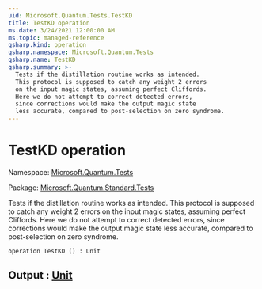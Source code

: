 ```yaml
---
uid: Microsoft.Quantum.Tests.TestKD
title: TestKD operation
ms.date: 3/24/2021 12:00:00 AM
ms.topic: managed-reference
qsharp.kind: operation
qsharp.namespace: Microsoft.Quantum.Tests
qsharp.name: TestKD
qsharp.summary: >-
  Tests if the distillation routine works as intended.
  This protocol is supposed to catch any weight 2 errors
  on the input magic states, assuming perfect Cliffords.
  Here we do not attempt to correct detected errors,
  since corrections would make the output magic state
  less accurate, compared to post-selection on zero syndrome.
---
```


# TestKD operation

Namespace: [Microsoft.Quantum.Tests](xref:Microsoft.Quantum.Tests)

Package: [Microsoft.Quantum.Standard.Tests](https://nuget.org/packages/Microsoft.Quantum.Standard.Tests)


Tests if the distillation routine works as intended.This protocol is supposed to catch any weight 2 errorson the input magic states, assuming perfect Cliffords.Here we do not attempt to correct detected errors,since corrections would make the output magic stateless accurate, compared to post-selection on zero syndrome.

```qsharp
operation TestKD () : Unit
```


## Output : [Unit](xref:microsoft.quantum.lang-ref.unit)

